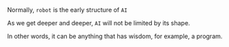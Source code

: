 Normally, `robot` is the early structure of `AI`

As we get deeper and deeper, `AI` will not be limited by its shape.

In other words, it can be anything that has wisdom, for example, a program.
